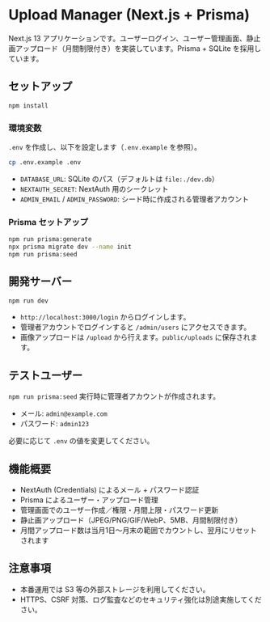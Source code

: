 # Upload Manager (Next.js + Prisma)

Next.js 13 アプリケーションです。ユーザーログイン、ユーザー管理画面、静止画アップロード（月間制限付き）を実装しています。Prisma + SQLite を採用しています。

## セットアップ

```bash
npm install
```

### 環境変数

`.env` を作成し、以下を設定します（`.env.example` を参照）。

```bash
cp .env.example .env
```

- `DATABASE_URL`: SQLite のパス（デフォルトは `file:./dev.db`）
- `NEXTAUTH_SECRET`: NextAuth 用のシークレット
- `ADMIN_EMAIL` / `ADMIN_PASSWORD`: シード時に作成される管理者アカウント

### Prisma セットアップ

```bash
npm run prisma:generate
npx prisma migrate dev --name init
npm run prisma:seed
```

## 開発サーバー

```bash
npm run dev
```

- `http://localhost:3000/login` からログインします。
- 管理者アカウントでログインすると `/admin/users` にアクセスできます。
- 画像アップロードは `/upload` から行えます。`public/uploads` に保存されます。

## テストユーザー

`npm run prisma:seed` 実行時に管理者アカウントが作成されます。

- メール: `admin@example.com`
- パスワード: `admin123`

必要に応じて `.env` の値を変更してください。

## 機能概要

- NextAuth (Credentials) によるメール + パスワード認証
- Prisma によるユーザー・アップロード管理
- 管理画面でのユーザー作成／権限・月間上限・パスワード更新
- 静止画アップロード（JPEG/PNG/GIF/WebP、5MB、月間制限付き）
- 月間アップロード数は当月1日〜月末の範囲でカウントし、翌月にリセットされます

## 注意事項

- 本番運用では S3 等の外部ストレージを利用してください。
- HTTPS、CSRF 対策、ログ監査などのセキュリティ強化は別途実施してください。
